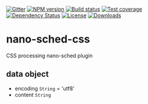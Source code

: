 [![Gitter][gitter-image]][gitter-url]
[![NPM version][npm-image]][npm-url]
[![Build status][travis-image]][travis-url]
[![Test coverage][coveralls-image]][coveralls-url]
[![Dependency Status][david-image]][david-url]
[![License][license-image]][license-url]
[![Downloads][downloads-image]][downloads-url]


# nano-sched-css
CSS processing nano-sched plugin

## data object

* encoding `String` = 'utf8'
* content `String`


[bithound-image]: https://www.bithound.io/github/Holixus/nano-sched-css/badges/score.svg
[bithound-url]: https://www.bithound.io/github/Holixus/nano-sched-css

[gitter-image]: https://badges.gitter.im/Holixus/nano-sched-css.svg
[gitter-url]: https://gitter.im/Holixus/nano-sched-css

[npm-image]: https://badge.fury.io/js/nano-sched-css.svg
[npm-url]: https://badge.fury.io/js/nano-sched-css

[github-tag]: http://img.shields.io/github/tag/Holixus/nano-sched-css.svg
[github-url]: https://github.com/Holixus/nano-sched-css/tags

[travis-image]: https://travis-ci.org/Holixus/nano-sched-css.svg?branch=master
[travis-url]: https://travis-ci.org/Holixus/nano-sched-css

[coveralls-image]: https://coveralls.io/repos/github/Holixus/nano-sched-css/badge.svg?branch=master
[coveralls-url]: https://coveralls.io/github/Holixus/nano-sched-css?branch=master

[david-image]: https://david-dm.org/Holixus/nano-sched-css.svg
[david-url]: https://david-dm.org/Holixus/nano-sched-css

[license-image]: https://img.shields.io/badge/license-MIT-blue.svg
[license-url]: LICENSE

[downloads-image]: http://img.shields.io/npm/dt/nano-sched-css.svg
[downloads-url]: https://npmjs.org/package/nano-sched-css
